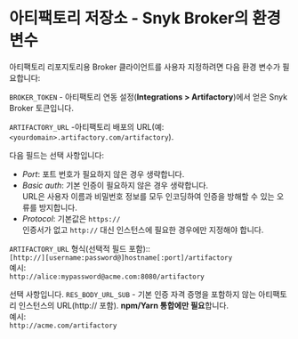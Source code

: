 # 아티팩토리 저장소 - Snyk Broker의 환경 변수

아티팩토리 리포지토리용 Broker 클라이언트를 사용자 지정하려면 다음 환경 변수가 필요합니다:

`BROKER_TOKEN` - 아티팩토리 연동 설정(**Integrations > Artifactory**)에서 얻은 Snyk Broker 토큰입니다.&#x20;

`ARTIFACTORY_URL` -아티팩토리 배포의 URL(예:`<yourdomain>.artifactory.com/artifactory`).

다음 필드는 선택 사항입니다:

* _Port_: 포트 번호가 필요하지 않은 경우 생략합니다.
* _Basic auth_: 기본 인증이 필요하지 않은 경우 생략합니다.\
  URL은 사용자 이름과 비밀번호 정보를 모두 인코딩하여 인증을 방해할 수 있는 오류를 방지합니다.
* _Protocol_: 기본값은 `https://`\
  인증서가 없고 `http://` 대신 인스턴스에 필요한 경우에만 지정해야 합니다.

`ARTIFACTORY_URL` 형식(선택적 필드 포함)::\
`[http://][username:password@]hostname[:port]/artifactory`\
예시:\
`http://alice:mypassword@acme.com:8080/artifactory`

선택 사항입니다. `RES_BODY_URL_SUB` - 기본 인증 자격 증명을 포함하지 않는 아티팩토리 인스턴스의 URL(http:// 포함). **npm/Yarn 통합에만 필요**합니다.\
예시:\
`http://acme.com/artifactory`
